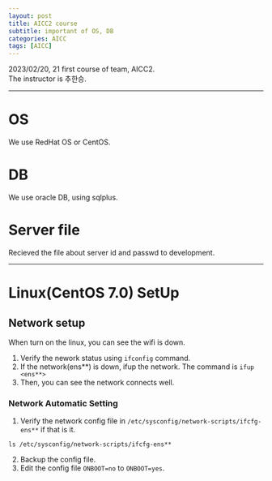 ```yaml
---
layout: post
title: AICC2 course
subtitle: important of OS, DB
categories: AICC
tags: [AICC]
---
```

  
2023/02/20, 21 first course of team, AICC2.  
The instructor is 추한승.  
  
-----
# OS
We use RedHat OS or CentOS.  
  
# DB
We use oracle DB, using sqlplus.  
  
# Server file
Recieved the file about server id and passwd to development.  
  
----
# Linux(CentOS 7.0) SetUp
## Network setup
When turn on the linux, you can see the wifi is down.  
1. Verify the nework status using `ifconfig` command.  
2. If the network(ens**) is down, ifup the network. The command is `ifup <ens**>`  
3. Then, you can see the network connects well.  
  
### Network Automatic Setting
1. Verify the network config file in `/etc/sysconfig/network-scripts/ifcfg-ens**` if that is it.  
```
ls /etc/sysconfig/network-scripts/ifcfg-ens**
```
2. Backup the config file.  
3. Edit the config file `ONBOOT=no` to `ONBOOT=yes`.  
  
